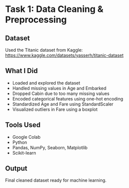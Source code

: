 # Task 1: Data Cleaning & Preprocessing

## Dataset
Used the Titanic dataset from Kaggle:
https://www.kaggle.com/datasets/yasserh/titanic-dataset

## What I Did
- Loaded and explored the dataset
- Handled missing values in Age and Embarked
- Dropped Cabin due to too many missing values
- Encoded categorical features using one-hot encoding
- Standardized Age and Fare using StandardScaler
- Visualized outliers in Fare using a boxplot

## Tools Used
- Google Colab
- Python
- Pandas, NumPy, Seaborn, Matplotlib
- Scikit-learn

## Output
Final cleaned dataset ready for machine learning.
